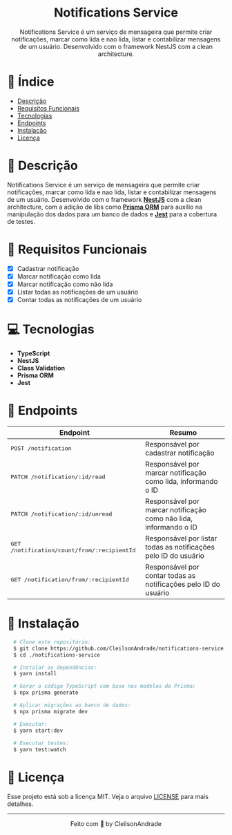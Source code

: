 <div align="center">
  <h1>Notifications Service</h1>
  <p>Notifications Service é um serviço de mensageira que permite criar notificações, marcar como lida e nao lida, listar e contabilizar mensagens de um usuário. Desenvolvido com o framework NestJS com a clean architecture.</p>
</div>

# 📒 Índice
* [Descrição](#descrição)
* [Requisitos Funcionais](#requisitos)
* [Tecnologias](#tecnologias)
* [Endpoints](#endpoints)
* [Instalação](#instalação)
* [Licença](#licença)

# 📃 <span id="descrição">Descrição</span>
Notifications Service é um serviço de mensageira que permite criar notificações, marcar como lida e nao lida, listar e contabilizar mensagens de um usuário. Desenvolvido com o framework [**NestJS**](https://nestjs.com/) com a clean architecture, com a adição de libs como [**Prisma ORM**](https://www.prisma.io/) para auxilio na manipulação dos dados para um banco de dados e [**Jest**](https://jestjs.io/pt-BR/) para a cobertura de testes.

# 📌 <span id="requisitos">Requisitos Funcionais</span>
- [x] Cadastrar notificação<br>
- [x] Marcar notificação como lida<br>
- [x] Marcar notificação como não lida<br>
- [x] Listar todas as notificações de um usuário<br>
- [x] Contar todas as notificações de um usuário<br>

# 💻 <span id="tecnologias">Tecnologias</span>
- **TypeScript**
- **NestJS**
- **Class Validation**
- **Prisma ORM**
- **Jest**

# 📍 <span id="endpoints">Endpoints</span>
| Endpoint               | Resumo                                          
|----------------------|-----------------------------------------------------
| <kbd>POST /notification </kbd> | Responsável por cadastrar notificação
| <kbd>PATCH /notification/:id/read </kbd> | Responsável por marcar notificação como lida, informando o ID
| <kbd>PATCH /notification/:id/unread </kbd> | Responsável por marcar notificação como não lida, informando o ID
| <kbd>GET /notification/count/from/:recipientId </kbd> | Responsável por listar todas as notificações pelo ID do usuário
| <kbd>GET /notification/from/:recipientId </kbd> | Responsável por contar todas as notificações pelo ID do usuário

# 🚀 <span id="instalação">Instalação</span>
```bash
  # Clone este repositório:
  $ git clone https://github.com/CleilsonAndrade/notifications-service.git
  $ cd ./notifications-service

  # Instalar as dependências:
  $ yarn install

  # Gerar o código TypeScript com base nos modelos do Prisma:
  $ npx prisma generate

  # Aplicar migrações ao banco de dados:
  $ npx prisma migrate dev

  # Executar:
  $ yarn start:dev
  
  # Executar testes:
  $ yarn test:watch
```

# 📝 <span id="licença">Licença</span>
Esse projeto está sob a licença MIT. Veja o arquivo [LICENSE](LICENSE) para mais detalhes.

---

<p align="center">
  Feito com 💜 by CleilsonAndrade
</p>
